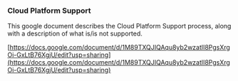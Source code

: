 ### Cloud Platform Support

This google document describes the Cloud Platform Support process, along with a description of what is/is not supported.

[https://docs.google.com/document/d/1M89TXQJIQAqu8yb2wzatlI8PgsXrgOi-GxLtB76XgjU/edit?usp=sharing](https://docs.google.com/document/d/1M89TXQJIQAqu8yb2wzatlI8PgsXrgOi-GxLtB76XgjU/edit?usp=sharing)
